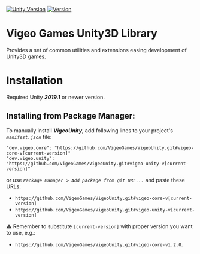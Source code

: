 [![Unity Version](https://img.shields.io/badge/unity-2019.1%2B-blue)](https://unity3d.com/get-unity/download)
[![Version](https://img.shields.io/github/package-json/v/VigeoGames/VigeoUnity/upm-vigeo-core?color=green&label=version)](https://github.com/VigeoGames/VigeoUnity/releases)

# Vigeo Games Unity3D Library

Provides a set of common utilities and extensions easing development of Unity3D games.

# Installation

Required Unity **_2019.1_** or newer version.

## Installing from Package Manager:

To manually install **_VigeoUnity_**, add following lines to your project's _`manifest.json`_ file:

```
"dev.vigeo.core": "https://github.com/VigeoGames/VigeoUnity.git#vigeo-core-v[current-version]"
"dev.vigeo.unity": "https://github.com/VigeoGames/VigeoUnity.git#vigeo-unity-v[current-version]"
```

or use _`Package Manager > Add package from git URL...`_ and paste these URLs:
* `https://github.com/VigeoGames/VigeoUnity.git#vigeo-core-v[current-version]`
* `https://github.com/VigeoGames/VigeoUnity.git#vigeo-unity-v[current-version]`

⚠️ Remember to substitute `[current-version]` with proper version you want to use, e.g.:
* `https://github.com/VigeoGames/VigeoUnity.git#vigeo-core-v1.2.0`.
